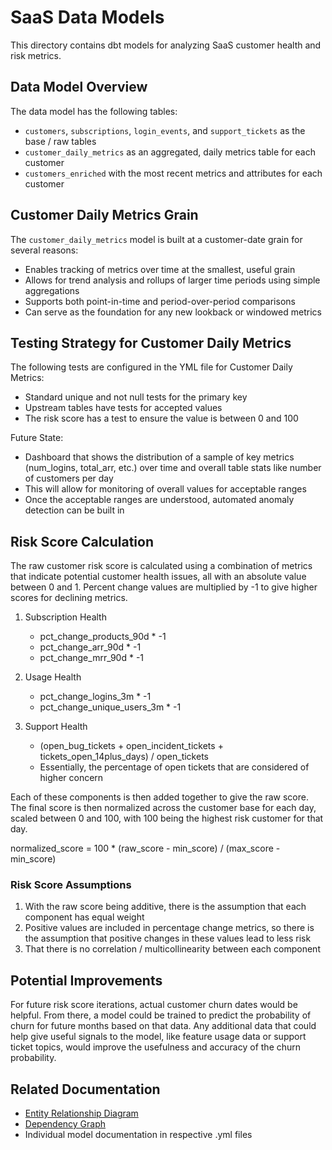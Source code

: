 # SaaS Data Models

This directory contains dbt models for analyzing SaaS customer health and risk metrics.

## Data Model Overview

The data model has the following tables:
- `customers`, `subscriptions`, `login_events`, and `support_tickets` as the base / raw tables
- `customer_daily_metrics` as an aggregated, daily metrics table for each customer
- `customers_enriched` with the most recent metrics and attributes for each customer

## Customer Daily Metrics Grain

The `customer_daily_metrics` model is built at a customer-date grain for several reasons:

   - Enables tracking of metrics over time at the smallest, useful grain
   - Allows for trend analysis and rollups of larger time periods using simple aggregations
   - Supports both point-in-time and period-over-period comparisons
   - Can serve as the foundation for any new lookback or windowed metrics

## Testing Strategy for Customer Daily Metrics

The following tests are configured in the YML file for Customer Daily Metrics:

   - Standard unique and not null tests for the primary key
   - Upstream tables have tests for accepted values
   - The risk score has a test to ensure the value is between 0 and 100

Future State:

   - Dashboard that shows the distribution of a sample of key metrics (num_logins, total_arr, etc.) over time and overall table stats like number of customers per day
   - This will allow for monitoring of overall values for acceptable ranges
   - Once the acceptable ranges are understood, automated anomaly detection can be built in

## Risk Score Calculation

The raw customer risk score is calculated using a combination of metrics that indicate potential customer health issues, all with an absolute value between 0 and 1. Percent change values are multiplied by -1 to give higher scores for declining metrics.

1. Subscription Health
   - pct_change_products_90d * -1
   - pct_change_arr_90d * -1
   - pct_change_mrr_90d * -1

2. Usage Health
   - pct_change_logins_3m * -1
   - pct_change_unique_users_3m * -1

3. Support Health
   - (open_bug_tickets + open_incident_tickets + tickets_open_14plus_days) / open_tickets
   - Essentially, the percentage of open tickets that are considered of higher concern

Each of these components is then added together to give the raw score. The final score is then normalized across the customer base for each day, scaled between 0 and 100, with 100 being the highest risk customer for that day.

normalized_score = 100 * (raw_score - min_score) / (max_score - min_score)

### Risk Score Assumptions

1. With the raw score being additive, there is the assumption that each component has equal weight
2. Positive values are included in percentage change metrics, so there is the assumption that positive changes in these values lead to less risk
3. That there is no correlation / multicollinearity between each component

## Potential Improvements

For future risk score iterations, actual customer churn dates would be helpful. From there, a model could be trained to predict the probability of churn for future months based on that data. Any additional data that could help give useful signals to the model, like feature usage data or support ticket topics, would improve the usefulness and accuracy of the churn probability.

## Related Documentation

- [Entity Relationship Diagram](erd.md)
- [Dependency Graph](dag.md)
- Individual model documentation in respective .yml files 
